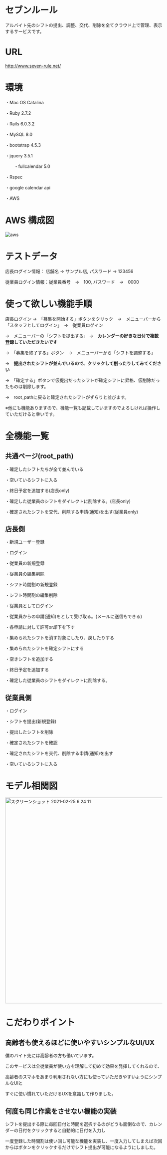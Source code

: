 # セブンルール
  アルバイト先のシフトの提出、調整、交代、削除を全てクラウド上で管理、表示するサービスです。

# URL
http://www.seven-rule.net/

# 環境

・Mac OS Catalina

・Ruby 2.7.2

・Rails 6.0.3.2

・MySQL 8.0

・bootstrap 4.5.3

・jquery 3.5.1

　　・fullcalendar 5.0
   
・Rspec

・google calendar api

・AWS


# AWS 構成図

![aws](https://user-images.githubusercontent.com/72666840/112064948-274ba400-8ba7-11eb-9000-7c236cf5f573.png)


# テストデータ

店長ログイン情報： 店舗名 → サンプル店,  パスワード → 123456

従業員ログイン情報：従業員番号　→　100,  パスワード　→　0000

# 使って欲しい機能手順
 
店長ログイン →　「募集を開始する」ボタンをクリック　→　メニューバーから「スタッフとしてログイン」　→　従業員ログイン

→　メニューバーの「シフトを提出する」 →　**カレンダーの好きな日付で複数登録していただきたいです**

→　「募集を終了する」ボタン　→　メニューバーから「シフトを調整する」　

→　**提出されたシフトが並んでいるので、クリックして削ったりしてみてください**

→　「確定する」ボタンで仮提出だったシフトが確定シフトに昇格、仮削除だったものは削除します。

→　root_pathに戻ると確定されたシフトがずらりと並びます。

※他にも機能ありますので、機能一覧も記載していますのでよろしければ操作していただけると幸いです。


# 全機能一覧

## 共通ページ(root_path)

・確定したシフトたちが全て並んでいる

・空いているシフトに入る

・終日予定を追加する(店長only)

・確定した従業員のシフトをダイレクトに削除する。(店長only)

・確定されたシフトを交代、削除する申請(通知)を出す(従業員only)


## 店長側

・新規ユーザー登録

・ログイン

・従業員の新規登録

・従業員の編集削除

・シフト時間割の新規登録

・シフト時間割の編集削除

・従業員としてログイン

・従業員からの申請(通知)をとして受け取る。(メールに送信もできる)

・各申請に対して許可or却下を下す

・集められたシフトを消す対象にしたり、戻したりする

・集められたシフトを確定シフトにする

・空きシフトを追加する

・終日予定を追加する

・確定した従業員のシフトをダイレクトに削除する。

## 従業員側

・ログイン

・シフトを提出(新規登録)

・提出したシフトを削除

・確定されたシフトを確認

・確定されたシフトを交代、削除する申請(通知)を出す

・空いているシフトに入る

# モデル相関図


<img width="657" alt="スクリーンショット 2021-02-25 6 24 11" src="https://user-images.githubusercontent.com/72666840/109068273-f6588a80-7732-11eb-9bea-99b121e017e7.png">


# こだわりポイント

## 高齢者も使えるほどに使いやすいシンプルなUI/UX

僕のバイト先には高齢者の方も働いています。

このサービスは全従業員が使い方を理解して初めて効果を発揮してくれるので、

高齢者のスマホをあまり利用されない方にも使っていただきやすいようにシンプルなUIと

すぐに使い慣れていただけるUXを意識して作りました。


## 何度も同じ作業をさせない機能の実装

シフトを提出する際に毎回日付と時間を選択するのがどうも面倒なので、カレンダーの日付をクリックすると自動的に日付を入力し

一度登録した時間割は使い回し可能な機能を実装し、一度入力してしまえば次回からはボタンをクリックするだけでシフト提出が可能になるようにしました。
